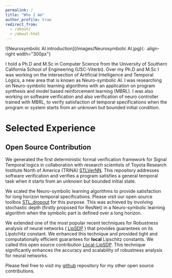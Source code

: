 ```yaml
---
permalink: /
title: "Who I Am"
author_profile: true
redirect_from: 
  - /about/
  - /about.html
---
```


![Neurosymbolic AI introduction](/images/Neurosymbolic AI.jpg){: .align-right width="300px"}

I hold a Ph.D and M.Sc in Computer Science from the University of Southern California School of Engineering (USC-Viterbi). Over my Ph.D and M.Sc I was working on the intersection of Artificial Intelligence and Temporal Logics, a new area that is known as Neuro-symbolic AI. I was researching on Neuro-symbolic learning algorithms with an application on program synthesis and model based reinforcement learning (MBRL). I was also working on software verification and also verification of neuro controller trained with MBRL, to verify satisfaction of temporal specifications when the program or system starts from an unknown but bounded initial condition. 

# Selected Experience

## Open Source Contribution
We generated the first deterministic formal verification framework for Signal Temporal logics in collaboration with research scientists of Toyota Research Institute North of America (TRINA) [STLVerNN](https://github.com/Navidhashemicodes/STLVerNN). This repository addresses software verification and verifies a program satisfies a general temporal task when it starts from an unknown but bounded initial state.

We scaled the Neuro-symbolic learning algorithms to provide satisfaction for long horizon temporal specifications. Please visit our open source toolbox [STL_dropout](https://github.com/Navidhashemicodes/STL_dropout) for this purpose. This was achieved by involving stochastic depth (firstly proposed for ResNet) in a Neuro-symbolic learning algorithm when the symbolic part is defined over a long horizon.

We extended one of the most popular recent techniques for Robustness analysis of neural networks ( [LipSDP](https://proceedings.neurips.cc/paper/2019/hash/95e1533eb1b20a97777749fb94fdb944-Abstract.html) ) that provides  guarantees on its Lipstchitz constant. We enhanced this technique and provided tight and computationally efficient guarantees for **local** Lipschitz constants. We called this open source contribution [Local-LipSDP](https://github.com/NavidHashemiControl/Local_LipSDP_L4DC_2021). This technique significantly enhances the accuracy and scalability of robustness analysis for neural networks.

Please feel free to visit my [github](https://github.com/Navidhashemicodes) repository for my other open source contributions.
